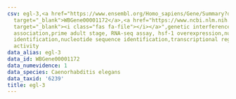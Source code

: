 ```yaml
---
csv: egl-3,<a href="https://www.ensembl.org/Homo_sapiens/Gene/Summary?db=core;g=WBGene00001172"
  target="_blank">WBGene00001172</a>,<a href="https://www.ncbi.nlm.nih.gov/pubmed/30894454"
  target="_blank"><i class="fas fa-file"></i></a>",genetic interference,functional
  association,prime adult stage, RNA-seq assay, hsf-1 overexpression,nucleotide sequence
  identification,nucleotide sequence identification,transcriptional regulation,up-regulates
  activity
data_alias: egl-3
data_id: WBGene00001172
data_numevidence: 1
data_species: Caenorhabditis elegans
data_taxid: '6239'
title: egl-3
---
```

